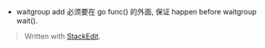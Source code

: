 *  waitgroup add 必须要在 go func() 的外面, 保证 happen before waitgroup wait().


> Written with [StackEdit](https://stackedit.io/).
<!--stackedit_data:
eyJoaXN0b3J5IjpbMjAzNDE0MzE2OF19
-->
